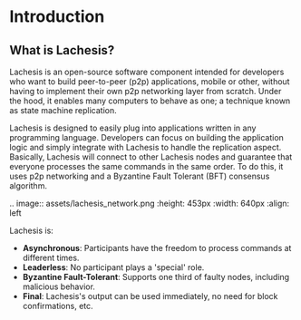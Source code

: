 Introduction
============

What is Lachesis?
---------------

Lachesis is an open-source software component intended for developers who want to 
build peer-to-peer (p2p) applications, mobile or other, without having to 
implement their own p2p networking layer from scratch. Under the hood, it 
enables many computers to behave as one; a technique known as state machine 
replication. 

Lachesis is designed to easily plug into applications written in any programming 
language. Developers can focus on building the application logic and simply 
integrate with Lachesis to handle the replication aspect. Basically, Lachesis will 
connect to other Lachesis nodes and guarantee that everyone processes the same 
commands in the same order. To do this, it uses p2p networking and a Byzantine 
Fault Tolerant (BFT) consensus algorithm.

.. image:: assets/lachesis_network.png
   :height: 453px
   :width: 640px
   :align: left

Lachesis is:

- **Asynchronous**: 
    Participants have the freedom to process commands at different times.
- **Leaderless**: 
    No participant plays a 'special' role.
- **Byzantine Fault-Tolerant**: 
    Supports one third of faulty nodes, including malicious behavior.
- **Final**: 
    Lachesis's output can be used immediately, no need for block confirmations, 
    etc.
